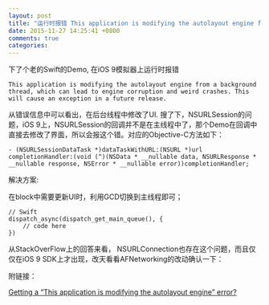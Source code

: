 ```yaml
---
layout: post
title: "运行时报错 This application is modifying the autolayout engine from a background thread"
date: 2015-11-27 14:25:41 +0800
comments: true
categories: 
---
```


下了个老的Swift的Demo, 在iOS 9模拟器上运行时报错

	This application is modifying the autolayout engine from a background thread, which can lead to engine corruption and weird crashes. This will cause an exception in a future release.
	
从错误信息中可以看出，在后台线程中修改了UI. 搜了下，NSURLSession的问题，iOS 9上，NSURLSession的回调并不是在主线程中了，那个Demo在回调中直接去修改了界面，所以会报这个错。对应的Objective-C方法如下：

	- (NSURLSessionDataTask *)dataTaskWithURL:(NSURL *)url completionHandler:(void (^)(NSData * __nullable data, NSURLResponse * __nullable response, NSError * __nullable error))completionHandler;

解决方案: 

在block中需要更新UI时，利用GCD切换到主线程即可；

	// Swift	
	dispatch_async(dispatch_get_main_queue(), {
	    // code here
	})
	
从StackOverFlow上的回答来看， NSURLConnection也存在这个问题，而且仅仅在iOS 9 SDK上才出现，改天看看AFNetworking的改动确认一下：

附链接：	

[Getting a “This application is modifying the autolayout engine” error?](http://stackoverflow.com/questions/28302019/getting-a-this-application-is-modifying-the-autolayout-engine-error)	